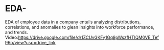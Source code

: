 # EDA-
EDA of employee data in a company entails analyzing distributions, correlations, and anomalies to glean insights into workforce performance, and trends.
Video:https://drive.google.com/file/d/1ZCUvGKFy1Gq9pWszfHTIQM0VE_Tef96o/view?usp=drive_link
